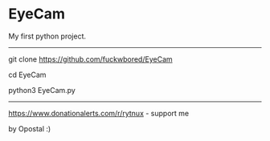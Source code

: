 # EyeCam
My first python project. 

-----------------------------------------------------

git clone https://github.com/fuckwbored/EyeCam 

cd EyeCam

python3 EyeCam.py


-----------------------------------------------------


https://www.donationalerts.com/r/rytnux - support me

by Opostal :)
